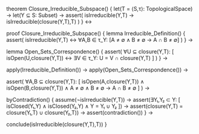 theorem Closure_Irreducible_Subspace() {
  let(T = ⟨S,τ⟩: TopologicalSpace) →
  let(Y ⊆ S: Subset) →
  assert(
    isIrreducible(Y,T) →
    isIrreducible(closure(Y,T),T)
  )
} ↔

proof Closure_Irreducible_Subspace() {
  lemma Irreducible_Definition() {
    assert(
      isIrreducible(Y,T) ↔
      ∀A,B ∈ τ_Y: [A ≠ ∅ ∧ B ≠ ∅ → A ∩ B ≠ ∅]
    )
  } →
  
  lemma Open_Sets_Correspondence() {
    assert(
      ∀U ⊆ closure(Y,T): [
        isOpen(U,closure(Y,T)) ↔
        ∃V ∈ τ_Y: U = V ∩ closure(Y,T)
      ]
    )
  } →

  apply(Irreducible_Definition()) →
  apply(Open_Sets_Correspondence()) →
  
  assert(
    ∀A,B ⊆ closure(Y,T): [
      isOpen(A,closure(Y,T)) ∧ 
      isOpen(B,closure(Y,T)) ∧
      A ≠ ∅ ∧ B ≠ ∅ →
      A ∩ B ≠ ∅
    ]
  ) →

  byContradiction() {
    assume(¬isIrreducible(Y,T)) →
    assert(∃Y₁,Y₂ ⊂ Y: [
      isClosed(Y₁,Y) ∧
      isClosed(Y₂,Y) ∧
      Y = Y₁ ∪ Y₂
    ]) →
    assert(closure(Y,T) = closure(Y₁,T) ∪ closure(Y₂,T)) →
    assert(contradiction())
  } →
  
  conclude(isIrreducible(closure(Y,T),T))
}
